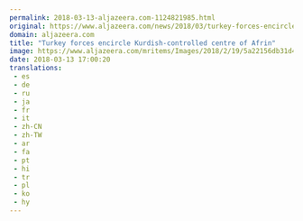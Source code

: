```yaml
---
permalink: 2018-03-13-aljazeera.com-1124821985.html
original: https://www.aljazeera.com/news/2018/03/turkey-forces-encircle-kurdish-controlled-centre-afrin-180313085406588.html
domain: aljazeera.com
title: "Turkey forces encircle Kurdish-controlled centre of Afrin"
image: https://www.aljazeera.com/mritems/Images/2018/2/19/5a22156db31d415e8067b36291647ca6_18.jpg
date: 2018-03-13 17:00:20
translations: 
 - es
 - de
 - ru
 - ja
 - fr
 - it
 - zh-CN
 - zh-TW
 - ar
 - fa
 - pt
 - hi
 - tr
 - pl
 - ko
 - hy
---
```


